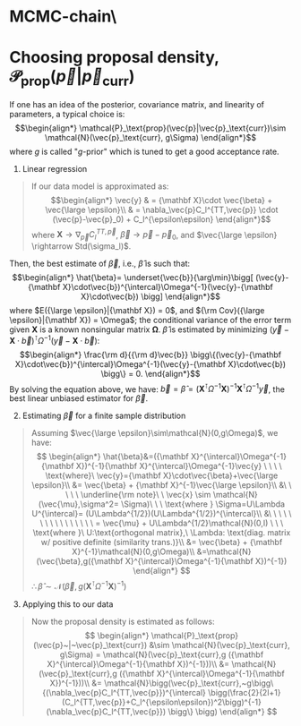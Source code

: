 # MCMC-chain\\

# Choosing proposal density, $\mathcal{P}_\text{prop}(\vec{p}|\vec{p}_\text{curr})$
If one has an idea of the posterior, covariance matrix, and linearity of parameters, a typical choice is:
$$\begin{align*}
\mathcal{P}_\text{prop}(\vec{p}|\vec{p}_\text{curr})\sim \mathcal{N}(\vec{p}_\text{curr}, g\Sigma)
\end{align*}$$
where $g$ is called "$g$-prior" which is tuned to get a good acceptance rate.

1. Linear regression
> If our data model is approximated as:
$$\begin{align*}
\vec{y} & = {\mathbf X}\cdot \vec{\beta} + \vec{\large \epsilon}\\
& = \nabla_\vec{p}C_l^{TT,\vec{p}} \cdot (\vec{p}-\vec{p}_0) + C_l^{\epsilon\epsilon}
\end{align*}$$
where 
${\mathbf X} \rightarrow \nabla_\vec{p}C_l^{TT,\vec{p}}$, $\vec{\beta} \rightarrow \vec{p}-\vec{p}_0$, and 
$\vec{\large \epsilon} \rightarrow Std(\sigma_l)$. 
>
Then, the best estimate of $\vec{\beta}$, i.e., $\hat{\beta}$ is such that:
$$\begin{align*}
\hat{\beta}=  \underset{\vec{b}}{\arg\min}\bigg[
(\vec{y}-{\mathbf X}\cdot\vec{b})^{\intercal}\Omega^{-1}(\vec{y}-{\mathbf X}\cdot\vec{b})
\bigg]
\end{align*}$$
where $E({\large \epsilon}|{\mathbf X}) = 0$, and ${\rm Cov}({\large \epsilon}|{\mathbf X}) = \Omega$; 
the conditional variance of the error term given ${\mathbf X}$ is a known nonsingular matrix ${\mathbf{\Omega}}$. 
$\hat{\beta}$ is estimated by minimizing 
$(\vec{y}-{\mathbf X}\cdot\vec{b})^{\intercal}\Omega^{-1}(\vec{y}-{\mathbf X}\cdot\vec{b})$: 
$$\begin{align*}
\frac{\rm d}{{\rm d}\vec{b}}
\bigg\{(\vec{y}-{\mathbf X}\cdot\vec{b})^{\intercal}\Omega^{-1}(\vec{y}-{\mathbf X}\cdot\vec{b})
\bigg\} = 0.
\end{align*}$$
By solving the equation above, we have:
$\vec{b}=\hat{\beta}=({\mathbf X}^{\intercal}
\Omega^{-1}{\mathbf X})^{-1}{\mathbf X}^{\intercal}\Omega^{-1}\vec{y}$, the best linear unbiased estimator for
$\vec{\beta}$.

2. Estimating $\vec{\beta}$ for a finite sample distribution
>Assuming $\vec{\large \epsilon}\sim\mathcal{N}(0,g\Omega)$, we have:
$$
\begin{align*}
\hat{\beta}&=({\mathbf X}^{\intercal}\Omega^{-1}{\mathbf X})^{-1}{\mathbf X}^{\intercal}\Omega^{-1}\vec{y}
\ \ \ \  \text{where}\ \vec{y}={\mathbf X}\cdot\vec{\beta}+\vec{\large \epsilon}\\
&= \vec{\beta} + {\mathbf X}^{-1}\vec{\large \epsilon}\\
&\ \ \ \ \  \underline{\rm note}\ \  \vec{x} \sim \mathcal{N}(\vec{\mu},\sigma^2= \Sigma)\ \ \ 
\text{where } \Sigma=U\Lambda U^{\intercal}= (U\Lambda^{1/2})(U\Lambda^{1/2})^{\intercal}\\
&\ \ \ \ \ \ \ \ \ \ \ \ \ \ \ \  = \vec{\mu} + U\Lambda^{1/2}\mathcal{N}(0,I) \ \ \  
\text{where }\ U:\text{orthogonal matrix},\  \Lambda: \text{diag. matrix w/ positive definite (similarity trans.)}\\
&= \vec{\beta} + {\mathbf X}^{-1}\mathcal{N}(0,g\Omega)\\
&=\mathcal{N}(\vec{\beta},g({\mathbf X}^{\intercal}\Omega^{-1}{\mathbf X})^{-1})
\end{align*}
$$
$\therefore \hat{\beta}\sim\mathcal{N}(\vec{\beta},g({\mathbf X}^{\intercal}\Omega^{-1}{\mathbf X})^{-1})$

3. Applying this to our data
> Now the proposal density is estimated as follows:
$$
\begin{align*}
\mathcal{P}_\text{prop}(\vec{p}~|~\vec{p}_\text{curr})
&\sim \mathcal{N}(\vec{p}_\text{curr}, g\Sigma)
= \mathcal{N}(\vec{p}_\text{curr},g ({\mathbf X}^{\intercal}\Omega^{-1}{\mathbf X})^{-1}))\\
&= \mathcal{N}(\vec{p}_\text{curr},g ({\mathbf X}^{\intercal}\Omega^{-1}{\mathbf X})^{-1}))\\
&= \mathcal{N}\bigg(\vec{p}_\text{curr},~g\bigg\{(\nabla_\vec{p}C_l^{TT,\vec{p}})^{\intercal} 
\bigg(\frac{2}{2l+1}(C_l^{TT,\vec{p}}+C_l^{\epsilon\epsilon})^2\bigg)^{-1}(\nabla_\vec{p}C_l^{TT,\vec{p}})
\bigg\} \bigg)
\end{align*}
$$
